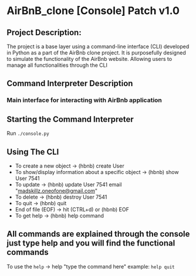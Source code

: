 # AirBnB_clone [Console] Patch v1.0

## Project Description:
The project is a base layer using a command-line interface (CLI) developed in Python as a part of the AirBnb clone project.
It is purposefully designed to simulate the functionality of the AirBnb website.
Allowing users to manage all functionalities through the CLI

## Command Interpreter Description
### Main interface for interacting with AirBnb application

## Starting the Command Interpreter
Run `./console.py`

## Using The CLI
* To create a new object -> (hbnb) create User
* To show/display information about a specific object -> (hbnb) show User 7541
* To update -> (hbnb) update User 7541 email "madskillz.oneofone@gmail.com"
* To delete -> (hbnb) destroy User 7541
* To quit -> (hbnb) quit
* End of file (EOF) -> hit (CTRL+d) or (hbnb) EOF
* To get help -> (hbnb) help command

## All commands are explained through the console just type help and you will find the functional commands
To use the `help` -> help "type the command here"
example: `help quit`
